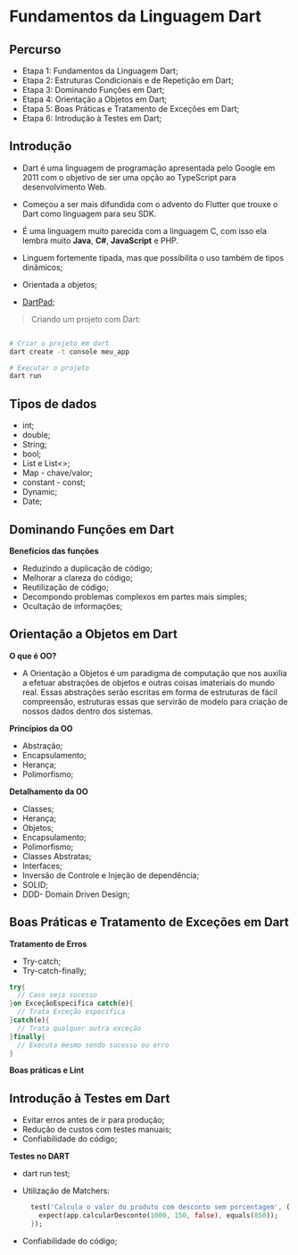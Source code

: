 # Fundamentos da Linguagem Dart

## Percurso

- Etapa 1: Fundamentos da Linguagem Dart;
- Etapa 2: Estruturas Condicionais e de Repetição em Dart;
- Etapa 3: Dominando Funções em Dart;
- Etapa 4: Orientação a Objetos em Dart;
- Etapa 5: Boas Práticas e Tratamento de Exceções em Dart;
- Etapa 6: Introdução à Testes em Dart;

## Introdução

- Dart é uma linguagem de programação apresentada pelo Google em 2011 com o objetivo de ser uma opção ao TypeScript para desenvolvimento Web.

- Começou a ser mais difundida com o advento do Flutter que trouxe o Dart como linguagem para seu SDK.

- É uma linguagem muito parecida com a linguagem C, com isso ela lembra muito **Java**, **C#**, **JavaScript** e PHP.

- Linguem fortemente tipada, mas que possibilita o uso também de tipos dinâmicos;

- Orientada a objetos;

- [DartPad](https://dartpad.dartlang.org/);

> Criando um projeto com Dart:

```bash

# Criar o projeto em dart
dart create -t console meu_app

# Executar o projeto
dart run
```

## Tipos de dados

- int;
- double;
- String;
- bool;
- List e List<>;
- Map - chave/valor;
- constant - const;
- Dynamic;
- Date;

## Dominando Funções em Dart

**Benefícios das funções**

- Reduzindo a duplicação de código;
- Melhorar a clareza do código;
- Reutilização de código;
- Decompondo problemas complexos em partes mais simples;
- Ocultação de informações;

## Orientação a Objetos em Dart

**O que é OO?**

- A Orientação a Objetos é um paradigma de computação que nos auxilia a efetuar abstrações de objetos e outras coisas imateriais do mundo real. Essas abstrações serão escritas em forma de estruturas de fácil compreensão, estruturas essas que servirão de modelo para criação de nossos dados dentro dos sistemas.

**Princípios da OO**

- Abstração;
- Encapsulamento;
- Herança;
- Polimorfismo;

**Detalhamento da OO**

- Classes;
- Herança;
- Objetos;
- Encapsulamento;
- Polimorfismo;
- Classes Abstratas;
- Interfaces;
- Inversão de Controle e Injeção de dependência;
- SOLID;
- DDD- Domain Driven Design;

## Boas Práticas e Tratamento de Exceções em Dart

**Tratamento de Erros**

- Try-catch;
- Try-catch-finally;

```dart
try{
  // Caso seja sucesso
}on ExceçãoEspecifica catch(e){
  // Trata Exceção específica
}catch(e){
  // Trata qualquer outra exceção
}finally{
  // Executa mesmo sendo sucesso ou erro
}
```

**Boas práticas e Lint**

## Introdução à Testes em Dart

- Evitar erros antes de ir para produção;
- Redução de custos com testes manuais;
- Confiabilidade do código;

**Testes no DART**

- dart run test;
- Utilização de Matchers:

  ```dart
    test('Calcula o valor do produto com desconto sem porcentagem', (){
      expect(app.calcularDesconto(1000, 150, false), equals(850));
    });
  ```

- Confiabilidade do código;
